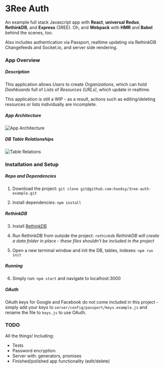 # 3Ree Auth

An example full stack Javascript app with **React**, **universal Redux**, **RethinkDB**, and **Express** (3REE). Oh, and **Webpack** with **HMR** and **Babel** behind the scenes, too.

Also includes authentication via Passport, realtime updating via RethinkDB Changefeeds and Socket.io, and server side rendering.

### App Overview

##### Description
This application allows *Users* to create *Organizations*, which can hold *Dashboards* full of *Lists* of *Resources (URLs)*, which update in realtime.

This application is still a WIP - as a result, actions such as editing/deleting resources or lists individually are incomplete.

##### App Architecture
![App Architecture](https://s3.amazonaws.com/3ree-auth/App+Architecture.png)
##### DB Table Relationships
![Table Relations](https://s3.amazonaws.com/3ree-auth/Table+Relations.png)

### Installation and Setup

##### Repo and Dependencies
1. Download the project: ```git clone git@github.com:hoodsy/3ree-auth-example.git```

2. Install dependencies: ```npm install```

##### RethinkDB
3. Install [RethinkDB](https://www.rethinkdb.com/docs/install/)

4. Run RethinkDB from outside the project: ```rethinkdb```
*RethinkDB will create a data folder in place - these files shouldn't be included in the project*

5. Open a new terminal window and init the DB, tables, indexes: ```npm run init```

##### Running
6. Simply run: ```npm start``` and navigate to localhost:3000

##### OAuth
OAuth keys for Google and Facebook do not come included in this project - simply add your keys to ```server/config/passport/keys.example.js``` and rename the file to ```keys.js``` to use OAuth.

### TODO

All the things! Including:

- Tests
- Password encryption
- Server with: generators, promises
- Finished/polished app functionality (edit/delete)
